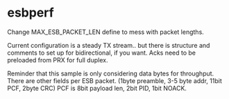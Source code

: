 # esbperf

Change MAX_ESB_PACKET_LEN define to mess with packet lengths.

Current configuration is a steady TX stream.. but there is structure and comments to set up for bidirectional, if you want. Acks need to be preloaded from PRX for full duplex.

Reminder that this sample is only considering data bytes for throughput. There are other fields per ESB packet. (1byte preamble, 3-5 byte addr, 11bit PCF, 2byte CRC)
PCF is 8bit payload len, 2bit PID, 1bit NOACK.